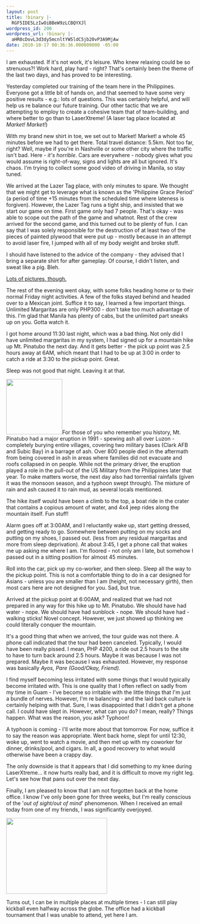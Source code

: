 ```yaml
---
layout: post
title: !binary |-
  RGF5IDE5LzIwOiBBeW9zLCBQYXJl
wordpress_id: 200
wordpress_url: !binary |-
  aHR0cDovL3d3dy5mcnltYW5ldC5jb20vP3A9MjAw
date: 2010-10-17 00:36:36.000000000 -05:00
---
```

I am exhausted. If it's not work, it's leisure. Who knew relaxing could be so strenuous?! Work hard, play hard - right? That's certainly been the theme of the last two days, and has proved to be interesting.

<!--more-->Yesterday completed our training of the team here in the Philippines. Everyone got a little bit of hands on, and that seemed to have some very positive results - e.g.: lots of questions. This was certainly helpful, and will help us re balance our future training. Our other tactic that we are attempting to employ to create a cohesive team that of team-building, and where better to go than to LaserXtreme! (A laser tag place located at <em>Market! Market!</em>)

With my brand new shirt in toe, we set out to Market! Market! a whole 45 minutes before we had to get there. Total travel distance: 5.5km. Not too far, right? Well, maybe if you're in Nashville or some other city where the traffic isn't bad. Here - <em>it's horrible</em>. Cars are everywhere - nobody gives what you would assume is right-of-way, signs and lights are all but ignored. It's chaos. I'm trying to collect some good video of driving in Manila, so stay tuned.

We arrived at the Lazer Tag place, with only minutes to spare. We thought that we might get to leverage what is known as the 'Philippine Grace Period' (a period of time +15 minutes from the scheduled time where lateness is forgiven). However, the Lazer Tag runs a tight ship, and insisted that we start our game on time. First game only had 7 people. That's okay - was able to scope out the path of the game and whatnot. Rest of the crew arrived for the second game, and this turned out to be plenty of fun. I can say that I was solely responsible for the destruction of at least two of the pieces of painted plywood that were put up - mostly because in an attempt to avoid laser fire, I jumped with all of my body weight and broke stuff.

I should have listened to the advice of the company - they advised that I bring a separate shirt for after gameplay. Of course, I didn't listen, and sweat like a pig. Bleh.

<a href="http://www.flickr.com/photos/22253837@N05/">Lots of pictures, though. </a>

The rest of the evening went okay, with some folks heading home or to their normal Friday night activities. A few of the folks stayed behind and headed over to a Mexican joint. Suffice it to say, I learned a few important things. Unlimited Margaritas are only PHP300 - don't take too much advantage of this. I'm glad that Manila has plenty of cabs, but the unlimited part sneaks up on you. Gotta watch it.

I got home around 11:30 last night, which was a bad thing. Not only did I have unlimited margaritas in my system, I had signed up for a mountain hike up Mt. Pinatubo the next day. And it gets better - the pick up point was 2.5 hours away at 6AM, which meant that I had to be up at 3:00 in order to catch a ride at 3:30 to the pickup point. Great.

Sleep was not good that night. Leaving it at that.

<a href="http://www.frymanet.com/wp-content/uploads/2010/10/220px-Ashfall_from_Pinatubo_1991.jpg"><img class="alignleft size-thumbnail wp-image-203" title="220px-Ashfall_from_Pinatubo,_1991" src="http://www.frymanet.com/wp-content/uploads/2010/10/220px-Ashfall_from_Pinatubo_1991-150x148.jpg" alt="" width="150" height="148" /></a>For those of you who remember you history, Mt. Pinatubo had a major  eruption in 1991 - spewing ash all over Luzon - completely burying  entire villages, covering two military bases (Clark AFB and Subic Bay)  in a barrage of ash. Over 800 people died in the aftermath from being covered in ash in areas where families did not evacuate and roofs collapsed in on people. While not the primary driver, the eruption played a role in the pull-out of the US Military from the Philippines later that year. To make matters worse, the next day also had torrential rainfalls (given it was the monsoon season, and a typhoon swept through). The mixture of rain and ash caused it to rain mud, as several locals mentioned.

The hike itself would have been a climb to the top, a boat ride in the crater that contains a copious amount of water, and 4x4 jeep rides along the mountain itself. Fun stuff!

Alarm goes off at 3:00AM, and I reluctantly wake up, start getting dressed, and getting ready to go. Somewhere between putting on my socks and putting on my shoes, I passed out. (less from any residual margaritas and more from sleep deprivation). At about 3:45, I get a phone call that wakes me up asking me where I am. I'm floored - not only am I late, but somehow I passed out in a sitting position for almost 45 minutes.

Roll into the car, pick up my co-worker, and then sleep. Sleep all the way to the pickup point. This is not a comfortable thing to do in a car designed for Asians - unless you are smaller than I am (height, not necessary girth), then most cars here are not designed for you. Sad, but true.

Arrived at the pickup point at 6:00AM, and realized that we had not prepared in any way for this hike up to Mt. Pinatubo. We should have had water - nope. We should have had sunblock - nope. We should have had - walking sticks! Novel concept. However, we just showed up thinking we could literally conquer the mountain.

It's a good thing that when we arrived, the tour guide was not there. A phone call indicated that the tour had been canceled. Typically, I would have been really pissed. I mean, PHP 4200, a ride out 2.5 hours to the site to have to turn back around 2.5 hours. Maybe it was because I was not prepared. Maybe it was because I was exhausted. However, my response was basically <em>Ayos, Pare (Good/Okay, Friend). </em>

I find myself becoming less irritated with some things that I would typically become irritated with. This is one quality that I often reflect on sadly from my time in Guam - I've become so irritable with the little things that I'm just a bundle of nerves. However, I'm re balancing - and the laid back culture is certainly helping with that. Sure, I was disappointed that I didn't get a phone call. I could have slept in. However, what can you do? I mean, really? Things happen. What was the reason, you ask? Typhoon!

A typhoon is coming - I'll write more about that tomorrow. For now, suffice it to say the reason was appropriate. Went back home, slept for until 12:30, woke up, went to watch a movie, and then met up with my coworker for dinner, drinks/pool, and cigars. In all, a good recovery to what would otherwise have been a crappy day.

The only downside is that it appears that I did something to my knee during LaserXtreme... it now hurts really bad, and it is difficult to move my right leg. Let's see how that pans out over the next day.

Finally, I am pleased to know that I am not forgotten back at the home office. I know I've only been gone for three weeks, but I'm really conscious of the '<em>out of sight/out of mind</em>' phenomenon. When I received an email today from one of my friends, I was significantly overjoyed.

<a href="http://www.frymanet.com/wp-content/uploads/2010/10/fryman-kickball-away.jpg"><img class="alignleft size-medium wp-image-204" title="fryman-kickball-away" src="http://www.frymanet.com/wp-content/uploads/2010/10/fryman-kickball-away-300x225.jpg" alt="" width="270" height="203" /></a>

Turns out, I can be in multiple places at multiple times - I can still play kickball even halfway across the globe. The office had a kickball tournament that I was unable to attend, yet here I am.
